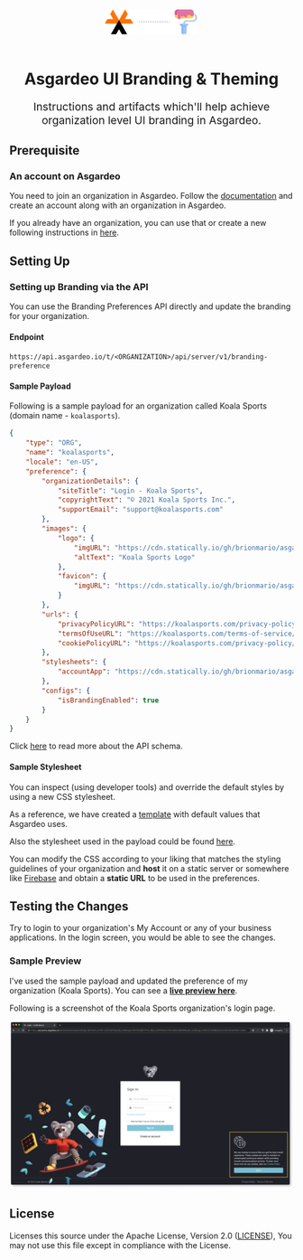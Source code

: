 <p align="center">
    <p align="center" width="100%"  style="padding-top: 20px; padding-bottom: 20px">
        <img width="33%" src="./docs/banner.png" alt="Image"/>
    </p>
    <h1 align="center">Asgardeo UI Branding & Theming</h1>
    <p align="center" style="font-size: 1.2rem;">Instructions and artifacts which'll help achieve organization level UI branding in Asgardeo.</p>
</p>

## Prerequisite

### An account on Asgardeo

You need to join an organization in Asgardeo. Follow the [documentation](https://wso2.com/asgardeo/docs/get-started/create-asgardeo-account/#sign-up) and create an account along with an organization in Asgardeo.

If you already have an organization, you can use that or create a new following instructions in [here](https://wso2.com/asgardeo/docs/guides/your-asgardeo/manage-organizations/#create-an-organization).

## Setting Up

### Setting up Branding via the API

You can use the Branding Preferences API directly and update the branding for your organization.

#### Endpoint

```shell
https://api.asgardeo.io/t/<ORGANIZATION>/api/server/v1/branding-preference
```

#### Sample Payload

Following is a sample payload for an organization called Koala Sports (domain name - `koalasports`).

```json
{
    "type": "ORG",
    "name": "koalasports",
    "locale": "en-US",
    "preference": {
        "organizationDetails": {
            "siteTitle": "Login - Koala Sports",
            "copyrightText": "© 2021 Koala Sports Inc.",
            "supportEmail": "support@koalasports.com"
        },
        "images": {
            "logo": {
                "imgURL": "https://cdn.statically.io/gh/brionmario/asgardeo-branding/main/images/logo.png",
                "altText": "Koala Sports Logo"
            },
            "favicon": {
                "imgURL": "https://cdn.statically.io/gh/brionmario/asgardeo-branding/main/images/favicon.ico"
            }
        },
        "urls": {
            "privacyPolicyURL": "https://koalasports.com/privacy-policy",
            "termsOfUseURL": "https://koalasports.com/terms-of-service/",
            "cookiePolicyURL": "https://koalasports.com/privacy-policy/#cookie-policy"
        },
        "stylesheets": {
            "accountApp": "https://cdn.statically.io/gh/brionmario/asgardeo-branding/main/stylesheets/login-portal.overrides.css"
        },
        "configs": {
            "isBrandingEnabled": true
        }
    }
}
```

Click [here](docs/API-SCHEMA.md) to read more about the API schema.

#### Sample Stylesheet

You can inspect (using developer tools) and override the default styles by using a new CSS stylesheet.

As a reference, we have created a [template](./docs/login-portal.overrides.template.css) with default values that Asgardeo uses.

Also the stylesheet used in the payload could be found [here](./stylesheets/login-portal.overrides.css).

You can modify the CSS according to your liking that matches the styling guidelines of your organization and **host** it on a static server or somewhere like [Firebase](https://firebase.google.com/docs/storage) and obtain a **static URL** to be used in the preferences.

## Testing the Changes

Try to login to your organization's My Account or any of your business applications. In the login screen, you would be able to see the changes.

### Sample Preview

I've used the sample payload and updated the preference of my organization (Koala Sports). You can see a [**live preview here**](https://myaccount.asgardeo.io/t/koalasports).

Following is a screenshot of the Koala Sports organization's login page.

![image info](./docs/koalasports-login-screen.png)

## License

Licenses this source under the Apache License, Version 2.0 ([LICENSE](./LICENSE)), You may not use this file except in compliance with the License.
